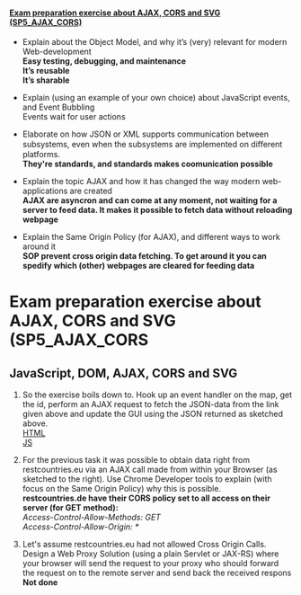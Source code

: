 #### [Exam preparation exercise about AJAX, CORS and SVG (SP5_AJAX_CORS)](https://docs.google.com/document/d/1VMx1XdbnIbJ6ik98qPywGyrRiqbQuIM2u9DpJmXCnlk/edit)  


* Explain about the Object Model, and why it’s (very) relevant for modern Web-development  
**Easy testing, debugging, and maintenance  
It’s reusable  
It’s sharable**  

* Explain (using an example of your own choice) about JavaScript events, and Event Bubbling  
Events wait for user actions

* Elaborate on how JSON or XML supports communication between subsystems, even when the subsystems are implemented on diﬀerent platforms.  
**They're standards, and standards makes coomunication possible**  

* Explain the topic AJAX and how it has changed the way modern web-applications are created  
**AJAX are asyncron and can come at any moment, not waiting for a server to feed data. It makes it possible to fetch data without reloading webpage**  

* Explain the Same Origin Policy (for AJAX), and different ways to work around it  
**SOP prevent cross origin data fetching. To get around it you can spedify which (other) webpages are cleared for feeding data**  


# Exam preparation exercise about AJAX, CORS and SVG (SP5_AJAX_CORS
## JavaScript, DOM, AJAX, CORS and SVG  
 1. So the exercise boils down to. Hook up an event handler on the map, get the id, perform an AJAX request to fetch the JSON-data from the link given above and update the GUI using the JSON returned as sketched above.  
[HTML](https://github.com/cph-ms782/Review_week39/blob/master/4.Exam-preparation-exercise-about-AJAX-CORS-and-SVG/public/index.html#L1)  
[JS](https://github.com/cph-ms782/Review_week39/blob/master/4.Exam-preparation-exercise-about-AJAX-CORS-and-SVG/src/index.js)  


 1. For the previous task it was possible to obtain data right from restcountries.eu via an AJAX call made from within your Browser (as sketched to the right). Use Chrome Developer tools to explain (with focus on the Same Origin Policy) why this is possible.   
 **restcountries.de have their CORS policy set to all access on their server (for GET method):**  
_Access-Control-Allow-Methods: GET  
Access-Control-Allow-Origin: *_

 1. Let's assume restcountries.eu had not allowed Cross Origin Calls. 
Design a Web Proxy Solution (using a plain Servlet or JAX-RS) where your browser will send the request to your proxy who should forward the request on to the remote server and send back the received respons  
**Not done**  
